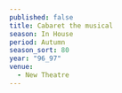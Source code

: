 ```yaml
---
published: false
title: Cabaret the musical
season: In House
period: Autumn
season_sort: 80
year: "96_97"
venue:
  - New Theatre
---
```



